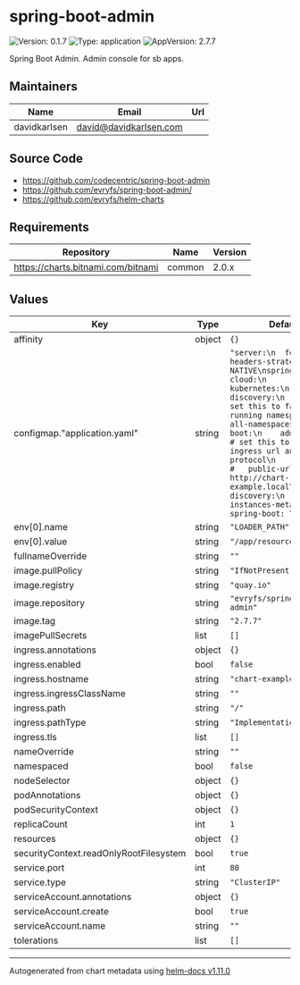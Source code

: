 # spring-boot-admin

![Version: 0.1.7](https://img.shields.io/badge/Version-0.1.7-informational?style=flat-square) ![Type: application](https://img.shields.io/badge/Type-application-informational?style=flat-square) ![AppVersion: 2.7.7](https://img.shields.io/badge/AppVersion-2.7.7-informational?style=flat-square)

Spring Boot Admin. Admin console for sb apps.

## Maintainers

| Name | Email | Url |
| ---- | ------ | --- |
| davidkarlsen | <david@davidkarlsen.com> |  |

## Source Code

* <https://github.com/codecentric/spring-boot-admin>
* <https://github.com/evryfs/spring-boot-admin/>
* <https://github.com/evryfs/helm-charts>

## Requirements

| Repository | Name | Version |
|------------|------|---------|
| https://charts.bitnami.com/bitnami | common | 2.0.x |

## Values

| Key | Type | Default | Description |
|-----|------|---------|-------------|
| affinity | object | `{}` |  |
| configmap."application.yaml" | string | `"server:\n  forward-headers-strategy: NATIVE\nspring:\n  cloud:\n    kubernetes:\n      discovery:\n        # set this to false if running namespaced\n        all-namespaces: true\n  boot:\n    admin:\n      # set this to the ingress url and protocol\n      # ui:\n      #   public-url: http://chart-example.local\n      discovery:\n        instances-metadata:\n          spring-boot: \"true\"\n"` |  |
| env[0].name | string | `"LOADER_PATH"` |  |
| env[0].value | string | `"/app/resources"` |  |
| fullnameOverride | string | `""` |  |
| image.pullPolicy | string | `"IfNotPresent"` |  |
| image.registry | string | `"quay.io"` |  |
| image.repository | string | `"evryfs/spring-boot-admin"` |  |
| image.tag | string | `"2.7.7"` |  |
| imagePullSecrets | list | `[]` |  |
| ingress.annotations | object | `{}` |  |
| ingress.enabled | bool | `false` |  |
| ingress.hostname | string | `"chart-example.local"` |  |
| ingress.ingressClassName | string | `""` |  |
| ingress.path | string | `"/"` |  |
| ingress.pathType | string | `"ImplementationSpecific"` |  |
| ingress.tls | list | `[]` |  |
| nameOverride | string | `""` |  |
| namespaced | bool | `false` |  |
| nodeSelector | object | `{}` |  |
| podAnnotations | object | `{}` |  |
| podSecurityContext | object | `{}` |  |
| replicaCount | int | `1` |  |
| resources | object | `{}` |  |
| securityContext.readOnlyRootFilesystem | bool | `true` |  |
| service.port | int | `80` |  |
| service.type | string | `"ClusterIP"` |  |
| serviceAccount.annotations | object | `{}` |  |
| serviceAccount.create | bool | `true` |  |
| serviceAccount.name | string | `""` |  |
| tolerations | list | `[]` |  |

----------------------------------------------
Autogenerated from chart metadata using [helm-docs v1.11.0](https://github.com/norwoodj/helm-docs/releases/v1.11.0)
